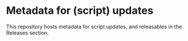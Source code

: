 # Metadata for (script) updates

This repository hosts metadata for script updates, and releasables in the Releases section.
